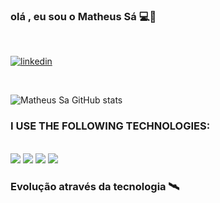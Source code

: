 
### olá , eu sou o Matheus Sá 💻📗
<br>


[![linkedin](https://img.shields.io/badge/LinkedIn-0077B5?style=for-the-badge&logo=linkedin&logoColor=white)](https://www.linkedin.com/in/matheus-sa-pcd-8407581ba/)

<br/>

![Matheus Sa GitHub stats](https://github-readme-stats.vercel.app/api?username=iytzpronet&show_icons=true&theme=merko)

### I USE THE FOLLOWING TECHNOLOGIES:
<DIV style="display: inline_block"><br/>
<img src="https://img.shields.io/badge/Java-ED8B00?style=for-the-badge&logo=java&logoColor=white"/>
<img src="https://img.shields.io/badge/Spring-6DB33F?style=for-the-badge&logo=spring&logoColor=white"/>
<img src="https://img.shields.io/badge/MySQL-00000F?style=for-the-badge&logo=mysql&logoColor=white"/>
<img src="https://img.shields.io/badge/HTML-239120?style=for-the-badge&logo=html5&logoColor=white"/>
</DIV>

### Evolução através da tecnologia 🛰️


